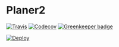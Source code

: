 # Planer2

[![Travis](https://img.shields.io/travis/mklkj/planer2/master.svg?style=flat-square)](https://travis-ci.org/mklkj/planer2)
[![Codecov](https://img.shields.io/codecov/c/github/mklkj/planer2/master.svg?style=flat-square)](https://codecov.io/gh/mklkj/planer2)
[![Greenkeeper badge](https://badges.greenkeeper.io/mklkj/planer2.svg)](https://greenkeeper.io/)

[![Deploy](https://www.herokucdn.com/deploy/button.svg)](https://heroku.com/deploy?template=https://github.com/mklkj/planer2)
